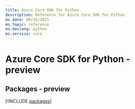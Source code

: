 ```yaml
---
title: Azure Core SDK for Python
description: Reference for Azure Core SDK for Python
ms.date: 09/26/2025
ms.topic: reference
ms.devlang: python
ms.service: core
---
```

# Azure Core SDK for Python - preview
## Packages - preview
[!INCLUDE [packages](core-index.md)]